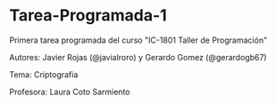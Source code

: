 # Tarea-Programada-1
Primera tarea programada del curso "IC-1801 Taller de Programación"

Autores: Javier Rojas (@javialroro) y Gerardo Gomez (@gerardogb67)

Tema: Criptografia

Profesora: Laura Coto Sarmiento
